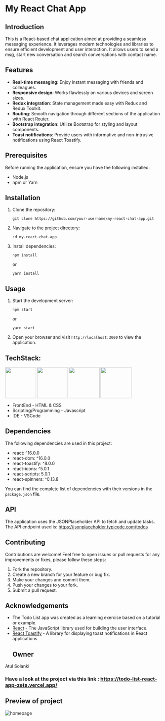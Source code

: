 # My React Chat App

## Introduction

This is a React-based chat application aimed at providing a seamless messaging experience. It leverages modern technologies and libraries to ensure efficient development and user interaction. It allows users to send a msg, start new conversation and search conversations with contact name.

## Features

- **Real-time messaging**: Enjoy instant messaging with friends and colleagues.
- **Responsive design**: Works flawlessly on various devices and screen sizes.
- **Redux integration**: State management made easy with Redux and Redux Toolkit.
- **Routing**: Smooth navigation through different sections of the application with React Router.
- **Bootstrap integration**: Utilize Bootstrap for styling and layout components.
- **Toast notifications**: Provide users with informative and non-intrusive notifications using React Toastify.

## Prerequisites

Before running the application, ensure you have the following installed:

- Node.js
- npm or Yarn

## Installation

1. Clone the repository:

   ```
   git clone https://github.com/your-username/my-react-chat-app.git
   ```

2. Navigate to the project directory:

   ```
   cd my-react-chat-app
   ```

3. Install dependencies:

   ```
   npm install
   ```

   or

   ```
   yarn install
   ```

## Usage

1. Start the development server:

   ```
   npm start
   ```

   or

   ```
   yarn start
   ```

2. Open your browser and visit `http://localhost:3000` to view the application.

## TechStack: 
<img align="left" src="https://user-images.githubusercontent.com/18380165/224329335-3cdf989b-bdce-41e6-82dc-7d4c50d5f283.png" width="100" height="100">
<img align="left" src="https://user-images.githubusercontent.com/18380165/224329345-7363d693-4f27-4a58-8c9e-086d8a3fa420.png" width="100" height="100">
<img align="left" src="https://user-images.githubusercontent.com/18380165/224332427-426a3fbb-e25d-4deb-a832-666ae2e2e418.png" width="100" height="100">
<img  src="https://user-images.githubusercontent.com/18380165/224329339-a5174b23-1a5c-4ae4-95c8-ead20a29d77e.png" width="100" height="100">

- FrontEnd - HTML & CSS
- Scripting/Programming - Javascript
- IDE - VSCode

## Dependencies

The following dependencies are used in this project:

- react: ^16.0.0
- react-dom: ^16.0.0
- react-toastify: ^8.0.0
- react-icons: ^5.0.1
- react-scripts: 5.0.1
- react-spinners: ^0.13.8

You can find the complete list of dependencies with their versions in the `package.json` file.

## API

The application uses the JSONPlaceholder API to fetch and update tasks. The API endpoint used is: https://jsonplaceholder.typicode.com/todos


## Contributing

Contributions are welcome! Feel free to open issues or pull requests for any improvements or fixes, please follow these steps:

1. Fork the repository.
2. Create a new branch for your feature or bug fix.
3. Make your changes and commit them.
4. Push your changes to your fork.
5. Submit a pull request.


## Acknowledgements

- The Todo List app was created as a learning exercise based on a tutorial or example.
- [React](https://reactjs.org/) - The JavaScript library used for building the user interface.
- [React Toastify](https://fkhadra.github.io/react-toastify/) - A library for displaying toast notifications in React applications.
  ## Owner
Atul Solanki


### Have a look at the project via this link : https://todo-list-react-app-zeta.vercel.app/

## Preview of project
![homepage](https://github.com/atul-solanki/todo_react_app/assets/119615683/fe26bc04-56fb-4715-ac09-dc4bc5c4cd9e)